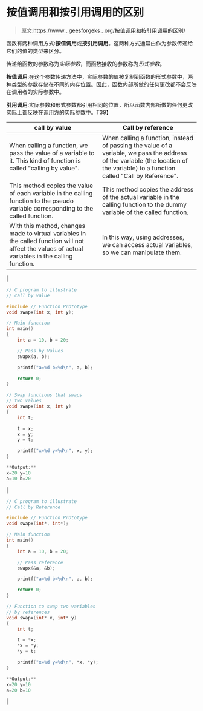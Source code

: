 # 按值调用和按引用调用的区别

> 原文:[https://www . geesforgeks . org/按值调用和按引用调用的区别/](https://www.geeksforgeeks.org/difference-between-call-by-value-and-call-by-reference/)

函数有两种调用方式:**按值调用**或**按引用调用**。这两种方式通常由作为参数传递给它们的值的类型来区分。

传递给函数的参数称为*实际参数*，而函数接收的参数称为*形式参数*。

**按值调用**:在这个参数传递方法中，实际参数的值被复制到函数的形式参数中，两种类型的参数存储在不同的内存位置。因此，函数内部所做的任何更改都不会反映在调用者的实际参数中。

**引用调用**:实际参数和形式参数都引用相同的位置，所以函数内部所做的任何更改实际上都反映在调用方的实际参数中。T39】

| call by value | Call by reference |
| --- | --- |
| When calling a function, we pass the value of a variable to it. This kind of function is called "calling by value". | When calling a function, instead of passing the value of a variable, we pass the address of the variable (the location of the variable) to a function called "Call by Reference". |
| This method copies the value of each variable in the calling function to the pseudo variable corresponding to the called function. | This method copies the address of the actual variable in the calling function to the dummy variable of the called function. |
| With this method, changes made to virtual variables in the called function will not affect the values of actual variables in the calling function. | In this way, using addresses, we can access actual variables, so we can manipulate them. |
| 

```cpp
// C program to illustrate
// call by value

#include // Function Prototype
void swapx(int x, int y);

// Main function
int main()
{
    int a = 10, b = 20;

    // Pass by Values
    swapx(a, b);

    printf("a=%d b=%d\n", a, b);

    return 0;
}

// Swap functions that swaps
// two values
void swapx(int x, int y)
{
    int t;

    t = x;
    x = y;
    y = t;

    printf("x=%d y=%d\n", x, y);
}

**Output:**
x=20 y=10
a=10 b=20 
```

 | 

```cpp
// C program to illustrate
// Call by Reference

#include // Function Prototype
void swapx(int*, int*);

// Main function
int main()
{
    int a = 10, b = 20;

    // Pass reference
    swapx(&a, &b);

    printf("a=%d b=%d\n", a, b);

    return 0;
}

// Function to swap two variables
// by references
void swapx(int* x, int* y)
{
    int t;

    t = *x;
    *x = *y;
    *y = t;

    printf("x=%d y=%d\n", *x, *y);
}

**Output:**
x=20 y=10
a=20 b=10 
```

 |